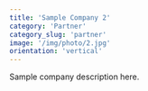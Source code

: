 ```yaml
---
title: 'Sample Company 2'
category: 'Partner'
category_slug: 'partner'
image: '/img/photo/2.jpg'
orientation: 'vertical'
---
```


Sample company description here. 